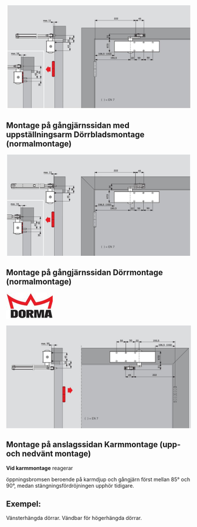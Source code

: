 ![](_page_0_Figure_2.jpeg)

## **Montage på gångjärnssidan med uppställningsarm** Dörrbladsmontage (normalmontage)

![](_page_0_Figure_4.jpeg)

## **Montage på gångjärnssidan** Dörrmontage (normalmontage)

![](_page_1_Picture_0.jpeg)

![](_page_1_Figure_1.jpeg)

## **Montage på anslagssidan** Karmmontage (upp- och nedvänt montage)

**Vid karmmontage** reagerar

öppningsbromsen beroende på karmdjup och gångjärn först mellan 85° och 90°, medan stängningsfördröjningen upphör tidigare.

## **Exempel:**

Vänsterhängda dörrar. Vändbar för högerhängda dörrar.